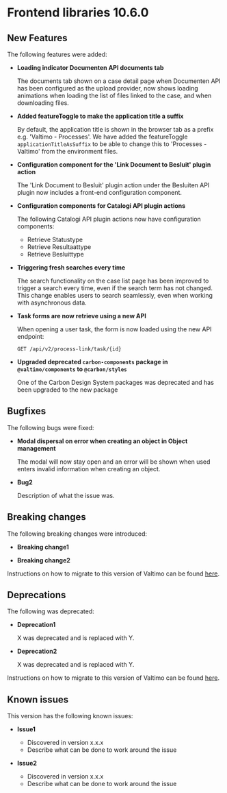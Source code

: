 # Frontend libraries 10.6.0

## New Features

The following features were added:

* **Loading indicator Documenten API documents tab**

  The documents tab shown on a case detail page when Documenten API has been configured as the upload provider, now
  shows loading animations when loading the list of files linked to the case, and when downloading files.

* **Added featureToggle to make the application title a suffix**

  By default, the application title is shown in the browser tab as a prefix e.g. 'Valtimo - Processes'.
  We have added the featureToggle `applicationTitleAsSuffix` to be able to change this to 'Processes - Valtimo' 
  from the environment files.
  
* **Configuration component for the 'Link Document to Besluit' plugin action**

  The 'Link Document to Besluit' plugin action under the Besluiten API plugin now includes a front-end configuration
  component.

* **Configuration components for Catalogi API plugin actions**

  The following Catalogi API plugin actions now have configuration components:
  - Retrieve Statustype
  - Retrieve Resultaattype
  - Retrieve Besluittype

* **Triggering fresh searches every time**

  The search functionality on the case list page has been improved to trigger a search every time, even if the search term has not changed. 
  This change enables users to search seamlessly, even when working with asynchronous data.

* **Task forms are now retrieve using a new API**

  When opening a user task, the form is now loaded using the new API endpoint:

  ```GET /api/v2/process-link/task/{id}```

* **Upgraded deprecated `carbon-components` package in `@valtimo/components` to `@carbon/styles`**

  One of the Carbon Design System packages was deprecated and has been upgraded to the new package

## Bugfixes

The following bugs were fixed:

* **Modal dispersal on error when creating an object in Object management**

  The modal will now stay open and an error will be shown when used enters invalid information when creating an object.

* **Bug2**

  Description of what the issue was.

## Breaking changes

The following breaking changes were introduced:

* **Breaking change1**

* **Breaking change2**

Instructions on how to migrate to this version of Valtimo can be found [here](migration.md).

## Deprecations

The following was deprecated:

* **Deprecation1**

  X was deprecated and is replaced with Y.
* **Deprecation2**

  X was deprecated and is replaced with Y.

Instructions on how to migrate to this version of Valtimo can be found [here](migration.md).

## Known issues

This version has the following known issues:

* **Issue1**
    * Discovered in version x.x.x
    * Describe what can be done to work around the issue

* **Issue2**
    * Discovered in version x.x.x
    * Describe what can be done to work around the issue
